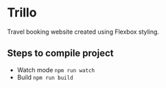 # Trillo
Travel booking website created using Flexbox styling.

## Steps to compile project
* Watch mode `npm run watch`
* Build `npm run build`
